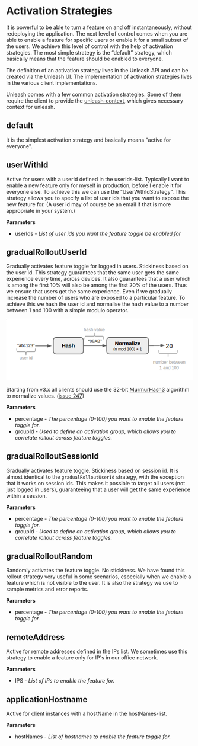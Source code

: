 # Activation Strategies

It is powerful to be able to turn a feature on and off instantaneously, without redeploying the application. The next level of control comes when you are able to enable a feature for specific users or enable it for a small subset of the users. We achieve this level of control with the help of activation strategies. The most simple strategy is the “default” strategy, which basically means that the feature should be enabled to everyone.

The definition of an activation strategy lives in the Unleash API and can be created via the Unleash UI. The implementation of activation strategies lives in the various client implementations. 

Unleash comes with a few common activation strategies. Some of them require the client to provide the [unleash-context](./unleash-context.md), which gives necessary context for unleash. 

## default
It is the simplest activation strategy and basically means "active for everyone".

## userWithId
Active for users with a userId defined in the userIds-list. Typically I want to enable a new feature only for myself in production, before I enable it for everyone else. To achieve this we can use the “UserWithIdStrategy”. This strategy allows you to specify a list of user ids that you want to expose the new feature for. (A user id may of course be an email if that is more appropriate in your system.)

**Parameters**
- userIds - *List of user ids you want the feature toggle be enabled for*

## gradualRolloutUserId
Gradually activates feature toggle for logged in users. Stickiness based on the user id. 
This strategy guarantees that the same user gets the same experience every time, 
across devices. It also guarantees that a user which is among the first 10% will 
also be among the first 20% of the users. Thus we ensure that users get the same 
experience. Even if we gradually increase the number of users who are exposed to 
a particular feature. To achieve this we hash the user id and normalise the hash 
value to a number between 1 and 100 with a simple modulo operator. 

![hash_and_normalise](assets/hash_and_normalise.png)

Starting from v3.x all clients should use the 32-bit [MurmurHash3](https://en.wikipedia.org/wiki/MurmurHash) algorithm to normalize values. 
([issue 247](https://github.com/Unleash/unleash/issues/247))

**Parameters**
- percentage - *The percentage (0-100) you want to enable the feature toggle for.*
- groupId - *Used to define an activation group, which allows you to correlate rollout across feature toggles.*

## gradualRolloutSessionId
Gradually activates feature toggle. Stickiness based on session id. It is almost 
identical to the `gradualRolloutUserId` strategy, with the exception that it works 
on session ids. This makes it possible to target all users (not just logged in 
users), guaranteeing that a user will get the same experience within a session.

**Parameters**
- percentage - *The percentage (0-100) you want to enable the feature toggle for.*
- groupId - *Used to define an activation group, which allows you to correlate rollout across feature toggles.*

## gradualRolloutRandom 
Randomly activates the feature toggle. No stickiness. We have found this rollout strategy 
very useful in some scenarios, especially when we enable a feature which is not 
visible to the user. It is also the strategy we use to sample metrics and error reports.

**Parameters**
- percentage - *The percentage (0-100) you want to enable the feature toggle for.*

## remoteAddress
Active for remote addresses defined in the IPs list. We sometimes use this strategy to 
enable a feature only for IP's in our office network.

**Parameters**
- IPS - *List of IPs to enable the feature for.*

## applicationHostname
Active for client instances with a hostName in the hostNames-list.

**Parameters**
- hostNames - *List of hostnames to enable the feature toggle for.*
